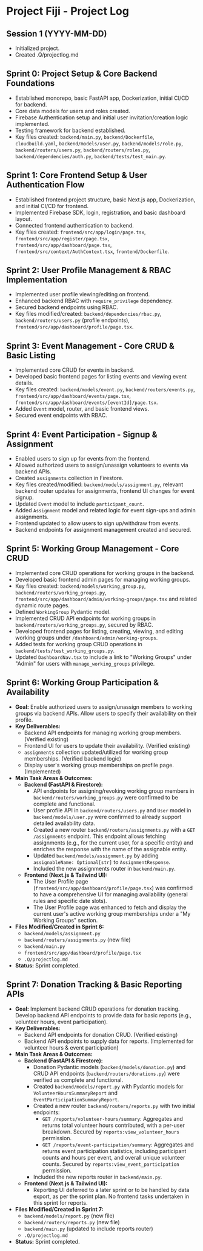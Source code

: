 # Project Fiji - Project Log

## Session 1 (YYYY-MM-DD)
- Initialized project.
- Created .Q/projectlog.md

## Sprint 0: Project Setup & Core Backend Foundations
*   Established monorepo, basic FastAPI app, Dockerization, initial CI/CD for backend.
*   Core data models for users and roles created.
*   Firebase Authentication setup and initial user invitation/creation logic implemented.
*   Testing framework for backend established.
*   Key files created: `backend/main.py`, `backend/Dockerfile`, `cloudbuild.yaml`, `backend/models/user.py`, `backend/models/role.py`, `backend/routers/users.py`, `backend/routers/roles.py`, `backend/dependencies/auth.py`, `backend/tests/test_main.py`.

## Sprint 1: Core Frontend Setup & User Authentication Flow
*   Established frontend project structure, basic Next.js app, Dockerization, and initial CI/CD for frontend.
*   Implemented Firebase SDK, login, registration, and basic dashboard layout.
*   Connected frontend authentication to backend.
*   Key files created: `frontend/src/app/login/page.tsx`, `frontend/src/app/register/page.tsx`, `frontend/src/app/dashboard/page.tsx`, `frontend/src/context/AuthContext.tsx`, `frontend/Dockerfile`.

## Sprint 2: User Profile Management & RBAC Implementation
*   Implemented user profile viewing/editing on frontend.
*   Enhanced backend RBAC with `require_privilege` dependency.
*   Secured backend endpoints using RBAC.
*   Key files modified/created: `backend/dependencies/rbac.py`, `backend/routers/users.py` (profile endpoints), `frontend/src/app/dashboard/profile/page.tsx`.

## Sprint 3: Event Management - Core CRUD & Basic Listing
*   Implemented core CRUD for events in backend.
*   Developed basic frontend pages for listing events and viewing event details.
*   Key files created: `backend/models/event.py`, `backend/routers/events.py`, `frontend/src/app/dashboard/events/page.tsx`, `frontend/src/app/dashboard/events/[eventId]/page.tsx`.
*   Added `Event` model, router, and basic frontend views.
*   Secured event endpoints with RBAC.

## Sprint 4: Event Participation - Signup & Assignment
*   Enabled users to sign up for events from the frontend.
*   Allowed authorized users to assign/unassign volunteers to events via backend APIs.
*   Created `assignments` collection in Firestore.
*   Key files created/modified: `backend/models/assignment.py`, relevant backend router updates for assignments, frontend UI changes for event signup.
*   Updated `Event` model to include `participant_count`.
*   Added `Assignment` model and related logic for event sign-ups and admin assignments.
*   Frontend updated to allow users to sign up/withdraw from events.
*   Backend endpoints for assignment management created and secured.

## Sprint 5: Working Group Management - Core CRUD
*   Implemented core CRUD operations for working groups in the backend.
*   Developed basic frontend admin pages for managing working groups.
*   Key files created: `backend/models/working_group.py`, `backend/routers/working_groups.py`, `frontend/src/app/dashboard/admin/working-groups/page.tsx` and related dynamic route pages.
*   Defined `WorkingGroup` Pydantic model.
*   Implemented CRUD API endpoints for working groups in `backend/routers/working_groups.py`, secured by RBAC.
*   Developed frontend pages for listing, creating, viewing, and editing working groups under `/dashboard/admin/working-groups`.
*   Added tests for working group CRUD operations in `backend/tests/test_working_groups.py`.
*   Updated `DashboardNav.tsx` to include a link to "Working Groups" under "Admin" for users with `manage_working_groups` privilege.

## Sprint 6: Working Group Participation & Availability
*   **Goal:** Enable authorized users to assign/unassign members to working groups via backend APIs. Allow users to specify their availability on their profile.
*   **Key Deliverables:**
    *   Backend API endpoints for managing working group members. (Verified existing)
    *   Frontend UI for users to update their availability. (Verified existing)
    *   `assignments` collection updated/utilized for working group memberships. (Verified backend logic)
    *   Display user's working group memberships on profile page. (Implemented)
*   **Main Task Areas & Outcomes:**
    *   **Backend (FastAPI & Firestore):**
        *   API endpoints for assigning/revoking working group members in `backend/routers/working_groups.py` were confirmed to be complete and functional.
        *   User profile API in `backend/routers/users.py` and `User` model in `backend/models/user.py` were confirmed to already support detailed availability data.
        *   Created a new router `backend/routers/assignments.py` with a `GET /assignments` endpoint. This endpoint allows fetching assignments (e.g., for the current user, for a specific entity) and enriches the response with the name of the assignable entity.
        *   Updated `backend/models/assignment.py` by adding `assignableName: Optional[str]` to `AssignmentResponse`.
        *   Included the new assignments router in `backend/main.py`.
    *   **Frontend (Next.js & Tailwind UI):**
        *   The User Profile page (`frontend/src/app/dashboard/profile/page.tsx`) was confirmed to have a comprehensive UI for managing availability (general rules and specific date slots).
        *   The User Profile page was enhanced to fetch and display the current user's active working group memberships under a "My Working Groups" section.
*   **Files Modified/Created in Sprint 6:**
    *   `backend/models/assignment.py`
    *   `backend/routers/assignments.py` (new file)
    *   `backend/main.py`
    *   `frontend/src/app/dashboard/profile/page.tsx`
    *   `.Q/projectlog.md`
*   **Status:** Sprint completed.

## Sprint 7: Donation Tracking & Basic Reporting APIs
*   **Goal:** Implement backend CRUD operations for donation tracking. Develop backend API endpoints to provide data for basic reports (e.g., volunteer hours, event participation).
*   **Key Deliverables:**
    *   Backend API endpoints for donation CRUD. (Verified existing)
    *   Backend API endpoints to supply data for reports. (Implemented for volunteer hours & event participation)
*   **Main Task Areas & Outcomes:**
    *   **Backend (FastAPI & Firestore):**
        *   Donation Pydantic models (`backend/models/donation.py`) and CRUD API endpoints (`backend/routers/donations.py`) were verified as complete and functional.
        *   Created `backend/models/report.py` with Pydantic models for `VolunteerHoursSummaryReport` and `EventParticipationSummaryReport`.
        *   Created a new router `backend/routers/reports.py` with two initial endpoints:
            *   `GET /reports/volunteer-hours/summary`: Aggregates and returns total volunteer hours contributed, with a per-user breakdown. Secured by `reports:view_volunteer_hours` permission.
            *   `GET /reports/event-participation/summary`: Aggregates and returns event participation statistics, including participant counts and hours per event, and overall unique volunteer counts. Secured by `reports:view_event_participation` permission.
        *   Included the new reports router in `backend/main.py`.
    *   **Frontend (Next.js & Tailwind UI):**
        *   Reporting UI deferred to a later sprint or to be handled by data export, as per the sprint plan. No frontend tasks undertaken in this sprint for reports.
*   **Files Modified/Created in Sprint 7:**
    *   `backend/models/report.py` (new file)
    *   `backend/routers/reports.py` (new file)
    *   `backend/main.py` (updated to include reports router)
    *   `.Q/projectlog.md`
*   **Status:** Sprint completed.